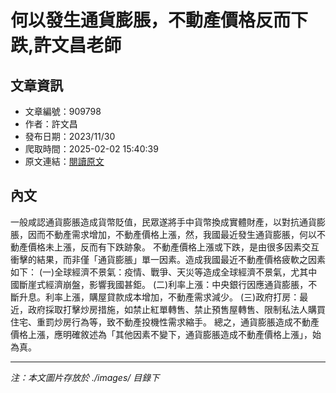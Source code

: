 # 何以發生通貨膨脹，不動產價格反而下跌,許文昌老師

## 文章資訊
- 文章編號：909798
- 作者：許文昌
- 發布日期：2023/11/30
- 爬取時間：2025-02-02 15:40:39
- 原文連結：[閱讀原文](https://real-estate.get.com.tw/Columns/detail.aspx?no=909798)

## 內文
一般咸認通貨膨脹造成貨幣貶值，民眾遂將手中貨幣換成實體財產，以對抗通貨膨脹，因而不動產需求增加，不動產價格上漲，然，我國最近發生通貨膨脹，何以不動產價格未上漲，反而有下跌跡象。
不動產價格上漲或下跌，是由很多因素交互衝擊的結果，而非僅「通貨膨脹」單一因素。造成我國最近不動產價格疲軟之因素如下：
 (一)全球經濟不景氣：疫情、戰爭、天災等造成全球經濟不景氣，尤其中國斷崖式經濟崩盤，影響我國甚鉅。
 (二)利率上漲：中央銀行因應通貨膨脹，不斷升息。利率上漲，購屋貸款成本增加，不動產需求減少。
 (三)政府打房：最近，政府採取打擊炒房措施，如禁止紅單轉售、禁止預售屋轉售、限制私法人購買住宅、重罰炒房行為等，致不動產投機性需求縮手。
總之，通貨膨脹造成不動產價格上漲，應明確敘述為「其他因素不變下，通貨膨脹造成不動產價格上漲」，始為真。

---
*注：本文圖片存放於 ./images/ 目錄下*
